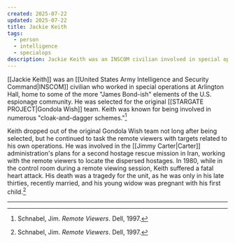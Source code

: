```yaml
---
created: 2025-07-22
updated: 2025-07-22
title: Jackie Keith
tags:
  - person
  - intelligence
  - specialops
description: Jackie Keith was an INSCOM civilian involved in special operations and an early member of the Stargate Project's remote viewing unit.
---
```


[[Jackie Keith]] was an [[United States Army Intelligence and Security Command|INSCOM]] civilian who worked in special operations at Arlington Hall, home to some of the more "James Bond-ish" elements of the U.S. espionage community. He was selected for the original [[STARGATE PROJECT|Gondola Wish]] team. Keith was known for being involved in numerous "cloak-and-dagger schemes."[^1]

Keith dropped out of the original Gondola Wish team not long after being selected, but he continued to task the remote viewers with targets related to his own operations. He was involved in the [[Jimmy Carter|Carter]] administration's plans for a second hostage rescue mission in Iran, working with the remote viewers to locate the dispersed hostages. In 1980, while in the control room during a remote viewing session, Keith suffered a fatal heart attack. His death was a tragedy for the unit, as he was only in his late thirties, recently married, and his young widow was pregnant with his first child.[^1]

---

[^1]: Schnabel, Jim. *Remote Viewers*. Dell, 1997.